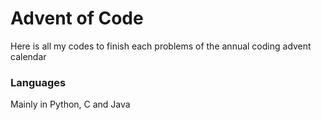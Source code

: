 # Advent of Code
Here is all my codes to finish each problems of the annual coding advent calendar

### Languages
Mainly in Python, C and Java
